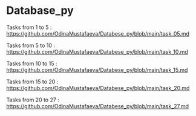 # Database_py

Tasks from 1 to 5 : https://github.com/OdinaMustafaeva/Databese_py/blob/main/task_05.md


Tasks from 5 to 10 : https://github.com/OdinaMustafaeva/Databese_py/blob/main/task_10.md


Tasks from 10 to 15 : https://github.com/OdinaMustafaeva/Databese_py/blob/main/task_15.md


Tasks from 15 to 20 : https://github.com/OdinaMustafaeva/Databese_py/blob/main/task_20.md


Tasks from 20 to 27 : https://github.com/OdinaMustafaeva/Databese_py/blob/main/task_27.md
